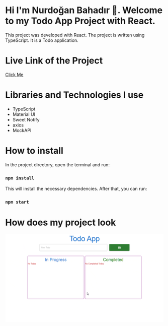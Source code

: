 # Hi I'm Nurdoğan Bahadır 👋. Welcome to my Todo App Project with React.

This project was developed with React. The project is written using TypeScript. It is a Todo application.

# Live Link of the Project

[Click Me](https://todoapp-nurdoganbahadir.netlify.app)

# Libraries and Technologies I use

- TypeScript
- Material UI
- Sweet Notify
- axios
- MockAPI
  


# How to install

In the project directory, open the terminal and run:

### `npm install`

This will install the necessary dependencies. After that, you can run:

### `npm start`







# How does my project look

![Redux Toolkit](./todo-app.gif)
